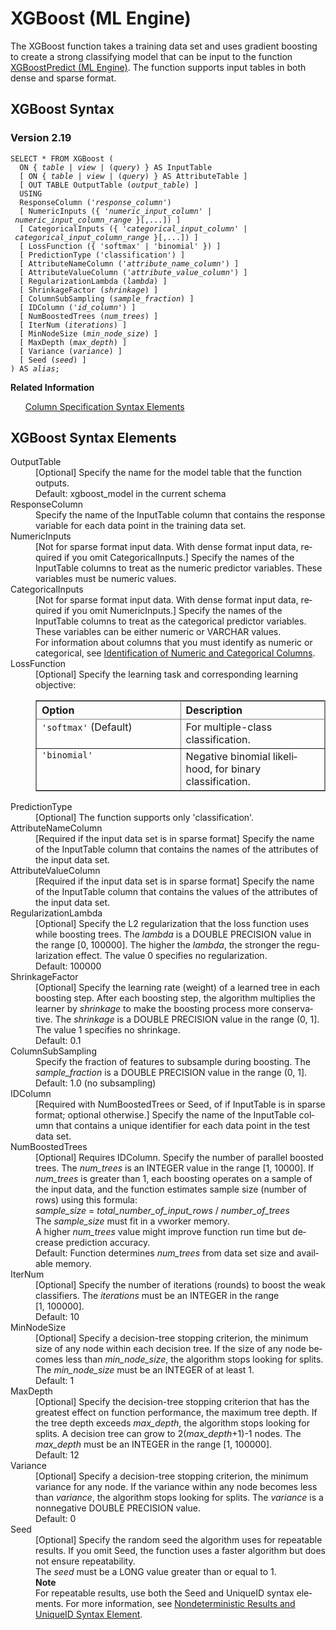 <html><head></head><body><div class="nested0" aria-labelledby="ariaid-title1" topicindex="1" topicid="kro1507742711392" id="kro1507742711392"><h1 class="title topictitle1" id="ariaid-title1">XGBoost (ML Engine)</h1><div class="body conbody">
<p class="p">The XGBoost function takes a training data set and uses gradient boosting to create a strong classifying model that can be input to the function <a href="jtv1543874390081.md#yuw1507743806357">XGBoostPredict (ML Engine)</a>. The function supports input tables in both dense and sparse format.</p></div><div class="topic reference nested1" aria-labelledby="ariaid-title2" topicindex="2" topicid="vhd1507742770820" xml:lang="en-us" lang="en-us" id="vhd1507742770820">
<h2 class="title topictitle2" id="ariaid-title2">XGBoost Syntax</h2><div class="body refbody"><div class="section" id="vhd1507742770820__section_N1000E_N1000C_N10001">
<h3 class="title sectiontitle">Version <span>2.19</span></h3><pre class="pre codeblock" xml:space="preserve"><code>SELECT * FROM XGBoost (
  <span>ON { <var class="keyword varname">table</var> | <var class="keyword varname">view</var> | (<var class="keyword varname">query</var>) }</span> AS InputTable
  [ <span>ON { <var class="keyword varname">table</var> | <var class="keyword varname">view</var> | (<var class="keyword varname">query</var>) }</span> AS AttributeTable ]
  [ OUT TABLE OutputTable (<var class="keyword varname">output_table</var>) ]
  USING
  ResponseColumn ('<var class="keyword varname">response_column</var>')
  [ NumericInputs ({ '<var class="keyword varname">numeric_input_column</var>' | <var class="keyword varname">numeric_input_column_range</var> }[,...]) ]
  [ CategoricalInputs ({ '<var class="keyword varname">categorical_input_column</var>' | <var class="keyword varname">categorical_input_column_range</var> }[,...]) ]
  [ LossFunction ({ 'softmax' | 'binomial' }) ]
  [ PredictionType ('classification') ]
  [ AttributeNameColumn ('<var class="keyword varname">attribute_name_column</var>') ]
  [ AttributeValueColumn ('<var class="keyword varname">attribute_value_column</var>') ]
  [ RegularizationLambda (<var class="keyword varname">lambda</var>) ]
  [ ShrinkageFactor (<var class="keyword varname">shrinkage</var>) ]
  [ ColumnSubSampling (<var class="keyword varname">sample_fraction</var>) ]
  [ IDColumn ('<var class="keyword varname">id_column</var>') ] 
  [ NumBoostedTrees (<var class="keyword varname">num_trees</var>) ]
  [ IterNum (<var class="keyword varname">iterations</var>) ]
  [ MinNodeSize (<var class="keyword varname">min_node_size</var>) ]
  [ MaxDepth (<var class="keyword varname">max_depth</var>) ]
  [ Variance (<var class="keyword varname">variance</var>) ]
  [ Seed (<var class="keyword varname">seed</var>) ]
) AS <var class="keyword varname">alias</var>;</code></pre></div></div><div class="related-links"><div class="linklistheader"><p></p><b>Related Information</b></div>
<ul class="linklist linklist relinfo"><div class="linklistmember"><a href="ndv1557782188375.md">Column Specification Syntax Elements</a></div></ul></div></div><div class="topic reference nested1" aria-labelledby="ariaid-title3" topicindex="3" topicid="qwo1507742774621" xml:lang="en-us" lang="en-us" id="qwo1507742774621">
<h2 class="title topictitle2" id="ariaid-title3">XGBoost Syntax Elements</h2><div class="body refbody"><div class="section" id="qwo1507742774621__section_N10011_N1000E_N10001"><dl class="dl parml"><dt class="dt pt dlterm">OutputTable</dt><dd class="dd pd">[Optional] Specify the name for the model table that the function outputs.</dd><dd class="dd pd ddexpand">Default: xgboost_model in the current schema</dd><dt class="dt pt dlterm">ResponseColumn</dt><dd class="dd pd">Specify the name of the InputTable column that contains the response variable for each data point in the training data set.</dd><dt class="dt pt dlterm">NumericInputs</dt><dd class="dd pd">[Not for sparse format input data. With dense format input data, required if you omit CategoricalInputs.] Specify the names of the InputTable columns to treat as the numeric predictor variables. These variables must be numeric values.</dd><dt class="dt pt dlterm">CategoricalInputs</dt><dd class="dd pd">[Not for sparse format input data. With dense format input data, required if you omit NumericInputs.] Specify the names of the InputTable columns to treat as the categorical predictor variables. These variables can be either numeric or VARCHAR values.</dd><dd class="dd pd ddexpand">For information about columns that you must identify as numeric or categorical, see <a href="uxa1540574678350.md">Identification of Numeric and Categorical Columns</a>.</dd><dt class="dt pt dlterm">LossFunction</dt><dd class="dd pd">[Optional] Specify the learning task and corresponding learning objective:
<div class="tablenoborder"><table cellpadding="4" cellspacing="0" summary="" id="qwo1507742774621__table_xst_bqz_fdb" class="table" frame="border" border="1" rules="all"><div class="caption"></div><colgroup span="1"><col style="width:50%" span="1"></col><col style="width:50%" span="1"></col></colgroup><thead class="thead" style="text-align:left;"><tr class="row"><th class="entry cellrowborder" style="vertical-align:top;" id="d13523e233" rowspan="1" colspan="1">Option</th><th class="entry cellrowborder" style="vertical-align:top;" id="d13523e235" rowspan="1" colspan="1">Description</th></tr></thead><tbody class="tbody"><tr class="row"><td class="entry cellrowborder" style="vertical-align:top;" headers="d13523e233" rowspan="1" colspan="1"><code class="ph codeph">'softmax'</code> (Default)</td><td class="entry cellrowborder" style="vertical-align:top;" headers="d13523e235" rowspan="1" colspan="1">For multiple-class classification.</td></tr><tr class="row"><td class="entry cellrowborder" style="vertical-align:top;" headers="d13523e233" rowspan="1" colspan="1"><code class="ph codeph">'binomial'</code></td><td class="entry cellrowborder" style="vertical-align:top;" headers="d13523e235" rowspan="1" colspan="1">Negative binomial likelihood, for binary classification.</td></tr></tbody></table></div></dd><dt class="dt pt dlterm">PredictionType</dt><dd class="dd pd">[Optional] The function supports only 'classification'.</dd><dt class="dt pt dlterm">AttributeNameColumn</dt><dd class="dd pd">[Required if the input data set is in sparse format] Specify the name of the InputTable column that contains the names of the attributes of the input data set.</dd><dt class="dt pt dlterm">AttributeValueColumn</dt><dd class="dd pd">[Required if the input data set is in sparse format] Specify the name of the InputTable column that contains the values of the attributes of the input data set.</dd><dt class="dt pt dlterm">RegularizationLambda</dt><dd class="dd pd">[Optional] Specify the L2 regularization that the loss function uses while boosting trees. The <var class="keyword varname">lambda</var> is a DOUBLE PRECISION value in the range [0, 100000]. The higher the <var class="keyword varname">lambda</var>, the stronger the regularization effect. The value 0 specifies no regularization.</dd><dd class="dd pd ddexpand">Default: 100000</dd><dt class="dt pt dlterm">ShrinkageFactor</dt><dd class="dd pd">[Optional] Specify the learning rate (weight) of a learned tree in each boosting step. After each boosting step, the algorithm multiplies the learner by <var class="keyword varname">shrinkage</var> to make the boosting process more conservative. The <var class="keyword varname">shrinkage</var> is a DOUBLE PRECISION value in the range (0, 1]. The value 1 specifies no shrinkage.</dd><dd class="dd pd ddexpand">Default: 0.1</dd><dt class="dt pt dlterm">ColumnSubSampling</dt><dd class="dd pd">Specify the fraction of features to subsample during boosting. The <var class="keyword varname">sample_fraction</var> is a DOUBLE PRECISION value in the range (0, 1].</dd><dd class="dd pd ddexpand">Default: 1.0 (no subsampling)</dd><dt class="dt pt dlterm">IDColumn</dt><dd class="dd pd">[Required with NumBoostedTrees or Seed, of if InputTable is in sparse format; optional otherwise.] Specify the name of the InputTable column that contains a unique identifier for each data point in the test data set.</dd><dt class="dt pt dlterm">NumBoostedTrees</dt><dd class="dd pd">[Optional] Requires IDColumn. Specify the number of parallel boosted trees. The <var class="keyword varname">num_trees</var> is an INTEGER value in the range [1, 10000]. If <var class="keyword varname">num_trees</var> is greater than 1, each boosting operates on a sample of the input data, and the function estimates sample size (number of rows) using this formula:</dd><dd class="dd pd ddexpand"><var class="keyword varname">sample_size</var> = <var class="keyword varname">total_number_of_input_rows</var> / <var class="keyword varname">number_of_trees</var></dd><dd class="dd pd ddexpand">The <var class="keyword varname">sample_size</var> must fit in a vworker memory.</dd><dd class="dd pd ddexpand">A higher <var class="keyword varname">num_trees</var> value might improve function run time but decrease prediction accuracy.</dd><dd class="dd pd ddexpand">Default: Function determines <var class="keyword varname">num_trees</var> from data set size and  available memory.</dd><dt class="dt pt dlterm">IterNum</dt><dd class="dd pd">[Optional] Specify the number of iterations (rounds) to boost the weak classifiers. The <var class="keyword varname">iterations</var> must be an INTEGER in the range [1, 100000].</dd><dd class="dd pd ddexpand">Default: 10</dd><dt class="dt pt dlterm">MinNodeSize</dt><dd class="dd pd">[Optional] Specify a decision-tree stopping criterion, the minimum size of any node within each decision tree. If the size of any node becomes less than <var class="keyword varname">min_node_size</var>, the algorithm stops looking for splits. The <var class="keyword varname">min_node_size</var> must be an INTEGER of at least 1.</dd><dd class="dd pd ddexpand">Default: 1</dd><dt class="dt pt dlterm">MaxDepth</dt><dd class="dd pd">[Optional] Specify the decision-tree stopping criterion that has the greatest effect on function performance, the maximum tree depth. If the tree depth exceeds <var class="keyword varname">max_depth</var>, the algorithm stops looking for splits. A decision tree can grow to 2(<var class="keyword varname">max_depth</var>+1)-1 nodes. The <var class="keyword varname">max_depth</var> must be an INTEGER in the range [1, 100000].</dd><dd class="dd pd ddexpand">Default: 12</dd><dt class="dt pt dlterm">Variance</dt><dd class="dd pd">[Optional] Specify a decision-tree stopping criterion, the minimum variance for any node. If the variance within any node becomes less than <var class="keyword varname">variance</var>, the algorithm stops looking for splits. The <var class="keyword varname">variance</var> is a nonnegative DOUBLE PRECISION value.</dd><dd class="dd pd ddexpand">Default: 0</dd><dt class="dt pt dlterm">Seed</dt><dd class="dd pd">[Optional] Specify the random seed the algorithm uses for repeatable results. If you omit Seed, the function uses a faster algorithm but does not ensure repeatability.</dd><dd class="dd pd ddexpand">The <var class="keyword varname">seed</var> must be a LONG value greater than or equal to 1.<div class="note note" id="qwo1507742774621__note_N101EF_N101E6_N101DA_N10017_N10013_N10010_N10001"><span><b>Note</b></span><div class="notebody"> For repeatable results, use both the Seed and UniqueID syntax elements. For more information, see <a href="qym1549987102806.md">Nondeterministic Results and UniqueID Syntax Element</a>.</div></div></dd></dl></div></div></div></div></body></html>
